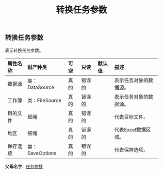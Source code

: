 ﻿---
title: 转换任务参数
second_title: Aspose.Cells Cloud Documen
type: docs
url: /zh/specification/model/converttaskparameter/
description: Aspose.Cells 云模型规范：ConvertTaskParameter。轻松处理 Excel 和其他电子表格文档，具有打开、生成、编辑、拆分、合并、比较和转换等功能
kwords: Excel，Office，电子表格，云 REST API，ConvertTaskParameter
weight: 50
---
## **转换任务参数**

表示转换任务参数。

|属性名称|财产种类|可空|只读|默认值|描述|
|:- |:- |:- |:- |:- |:- |
|数据源|类：DataSource|真的|错误的||表示任务对象的数据源。|
|工作簿|类：FileSource|真的|错误的||表示任务对象的数据源。|
|目的文件|细绳|真的|错误的||代表目标文件。|
|地区|细绳|真的|错误的||代表Excel数据区域。|
|保存选项|类：SaveOptions|真的|错误的||代表保存选项。|

**父母名字** : [任务参数](/specification/model/taskparameter)


